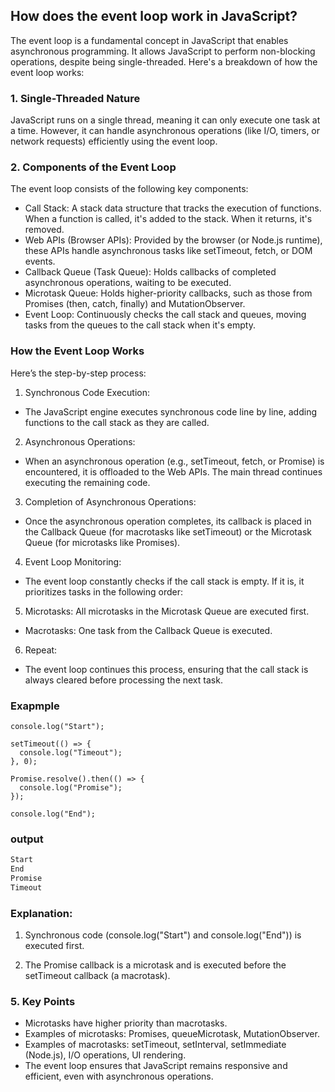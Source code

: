 ## How does the event loop work in JavaScript?
The event loop is a fundamental concept in JavaScript that enables asynchronous programming. It allows JavaScript to perform non-blocking operations, despite being single-threaded. Here's a breakdown of how the event loop works:

### 1. Single-Threaded Nature
JavaScript runs on a single thread, meaning it can only execute one task at a time. However, it can handle asynchronous operations (like I/O, timers, or network requests) efficiently using the event loop.

### 2. Components of the Event Loop
The event loop consists of the following key components:
- Call Stack: A stack data structure that tracks the execution of functions. When a function is called, it's added to the stack. When it returns, it's removed.
- Web APIs (Browser APIs): Provided by the browser (or Node.js runtime), these APIs handle asynchronous tasks like setTimeout, fetch, or DOM events.
- Callback Queue (Task Queue): Holds callbacks of completed asynchronous operations, waiting to be executed.
- Microtask Queue: Holds higher-priority callbacks, such as those from Promises (then, catch, finally) and MutationObserver.
- Event Loop: Continuously checks the call stack and queues, moving tasks from the queues to the call stack when it's empty.

### How the Event Loop Works
Here’s the step-by-step process:
1. Synchronous Code Execution:
- The JavaScript engine executes synchronous code line by line, adding functions to the call stack as they are called.

2. Asynchronous Operations:
- When an asynchronous operation (e.g., setTimeout, fetch, or Promise) is encountered, it is offloaded to the Web APIs. The main thread continues executing the remaining code.

3. Completion of Asynchronous Operations:
- Once the asynchronous operation completes, its callback is placed in the Callback Queue (for macrotasks like setTimeout) or the Microtask Queue (for microtasks like Promises).

4. Event Loop Monitoring:
- The event loop constantly checks if the call stack is empty. If it is, it prioritizes tasks in the following order:

5. Microtasks: All microtasks in the Microtask Queue are executed first.
- Macrotasks: One task from the Callback Queue is executed.

6. Repeat:
- The event loop continues this process, ensuring that the call stack is always cleared before processing the next task.


### Exapmple
```
console.log("Start");

setTimeout(() => {
  console.log("Timeout");
}, 0);

Promise.resolve().then(() => {
  console.log("Promise");
});

console.log("End");
```
### output
```txt
Start
End
Promise
Timeout
```
### Explanation:
1. Synchronous code (console.log("Start") and console.log("End")) is executed first.

2. The Promise callback is a microtask and is executed before the setTimeout callback (a macrotask).

### 5. Key Points
- Microtasks have higher priority than macrotasks.
- Examples of microtasks: Promises, queueMicrotask, MutationObserver.
- Examples of macrotasks: setTimeout, setInterval, setImmediate (Node.js), I/O operations, UI rendering.
- The event loop ensures that JavaScript remains responsive and efficient, even with asynchronous operations.


